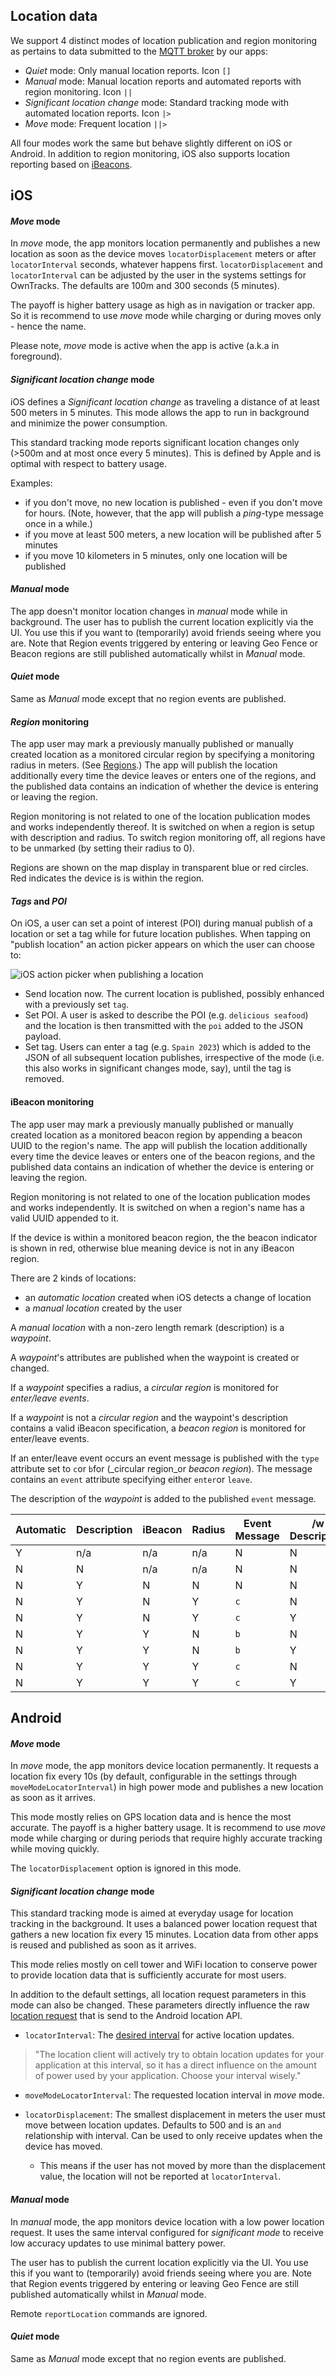 ## Location data

We support 4 distinct modes of location publication and region monitoring as pertains to data submitted to the [MQTT broker](../guide/broker.md) by our apps:

* _Quiet_ mode: Only manual location reports. Icon `[]`
* _Manual_ mode: Manual location reports and automated reports with region monitoring. Icon `||`
* _Significant location change_ mode: Standard tracking mode with automated location reports. Icon `|>`
* _Move_ mode: Frequent location  `||>`

All four modes work the same but behave slightly different on iOS or Android. In addition to region monitoring, iOS also supports location reporting based on [iBeacons](beacons.md). 

## iOS 

#### _Move_ mode 

In _move_ mode, the app monitors location permanently and publishes a new
location as soon as the device moves `locatorDisplacement` meters or after `locatorInterval` seconds, whatever
happens first. `locatorDisplacement` and `locatorInterval` can be adjusted by the user in the systems settings for
OwnTracks. The defaults are 100m and 300 seconds (5 minutes). 

The payoff is higher battery usage as high as in navigation or tracker app.
So it is recommend to use _move_ mode while charging or during moves only - hence the name.

Please note, _move_ mode is active when the app is active (a.k.a in foreground).

#### _Significant location change_ mode

iOS defines a _Significant location change_ as traveling a distance of at least
500 meters in 5 minutes.  This mode allows the app to run in background and
minimize the power consumption.

This standard tracking mode reports significant location changes only (>500m
and at most once every 5 minutes).  This is defined by Apple and is optimal
with respect to battery usage.

Examples:

* if you don't move, no new location is published - even if you don't move for hours. (Note, however, that the app will publish a _ping_-type message once in a while.)
* if you move at least 500 meters, a new location will be published after 5 minutes
* if you move 10 kilometers in 5 minutes, only one location will be published


#### _Manual_ mode

The app doesn't monitor location changes in _manual_ mode while in background.
The user has to publish the current location explicitly via the UI. You use this if
you want to (temporarily) avoid friends seeing where you are. Note that Region events
triggered by entering or leaving Geo Fence or Beacon regions
are still published automatically whilst in _Manual_ mode.

#### _Quiet_ mode

Same as _Manual_ mode except that no region events are published.

#### _Region_ monitoring

The app user may mark a previously manually published or manually created 
location as a monitored circular region by specifying a monitoring radius in meters. (See [Regions](waypoints.md).)
The app will publish the location
additionally every time the device leaves or enters one of the regions, and the
published data contains an indication of whether the device is entering or
leaving the region.

Region monitoring is not related to one of the location publication modes and
works independently thereof. It is switched on when a region is setup with description
and radius. To switch region monitoring off, all regions have to be 
unmarked (by setting their radius to 0).

Regions are shown on the map display in transparent blue or red circles. Red
indicates the device is is within the region.

#### _Tags_ and _POI_

On iOS, a user can set a point of interest (POI) during manual publish of a location or set a tag while for future location publishes. When tapping on "publish location" an action picker appears on which the user can choose to:

![iOS action picker when publishing a location](images/ios-action-picker.png)

- Send location now. The current location is published, possibly enhanced with a previously set `tag`.
- Set POI. A user is asked to describe the POI (e.g. `delicious seafood`) and the location is then transmitted with the `poi` added to the JSON payload.
- Set tag. Users can enter a tag (e.g. `Spain 2023`) which is added to the JSON of all subsequent location publishes, irrespective of the mode (i.e. this also works in significant changes mode, say), until the tag is removed.

#### iBeacon monitoring

The app user may mark a previously manually published or manually created location
as a monitored beacon region by appending a beacon UUID to the region's name.
The app will publish the location
additionally every time the device leaves or enters one of the beacon regions, and the
published data contains an indication of whether the device is entering or
leaving the region.

Region monitoring is not related to one of the location publication modes and
works independently. It is switched on when a region's name has a valid UUID
appended to it.

If the device is within a monitored beacon region, the the beacon indicator
is shown in red, otherwise blue meaning device is not in any iBeacon region.

There are 2 kinds of locations:

* an _automatic location_ created when iOS detects a change of location
* a _manual location_ created by the user

A _manual location_ with a non-zero length remark (description) is a _waypoint_.

A _waypoint_'s attributes are published when the waypoint is created or changed.

If a _waypoint_ specifies a radius, a _circular region_ is monitored for _enter/leave events_.

If a _waypoint_ is not a _circular region_ and the waypoint's description contains a valid iBeacon specification, a _beacon region_ is monitored for enter/leave events.

If an enter/leave event occurs an event message is published with the `type` attribute set to `c`or `b`for (_circular region_or _beacon region_). The message contains an `event` attribute specifying either `enter`or `leave`.

The description of the _waypoint_ is added to the published `event` message.

| Automatic | Description | iBeacon | Radius | Event Message | /w Description | Waypoint Message |
|-----------|-------------|---------|--------|---------------|----------------|------------------|
| Y         | n/a         | n/a     | n/a    | N             | N              | N                |
| N         | N           | n/a     | n/a    | N             | N              | N                |
| N         | Y           | N       | N      | N             | N              | Y                |
| N         | Y           | N       | Y      | `c`           | N              | N                |
| N         | Y           | N       | Y      | `c`           | Y              | Y                |
| N         | Y           | Y       | N      | `b`           | N              | N                |
| N         | Y           | Y       | N      | `b`           | Y              | Y                |
| N         | Y           | Y       | Y      | `c`           | N              | N                |
| N         | Y           | Y       | Y      | `c`           | Y              | Y                |

## Android

#### _Move_ mode 

In _move_ mode, the app monitors device location permanently. It requests a location fix every 10s (by default, configurable in the settings through `moveModeLocatorInterval`) in high power mode and publishes a new location as soon as it arrives. 

This mode mostly relies on GPS location data and is hence the most accurate. The payoff is a higher battery usage.
It is recommend to use _move_ mode while charging or during periods that require highly accurate tracking while moving quickly. 

The `locatorDisplacement` option is ignored in this mode.

#### _Significant location change_ mode

This standard tracking mode is aimed at everyday usage for location tracking in the background. It uses a balanced power location request that gathers a new location fix every 15 minutes. Location data from other apps is reused and published as soon as it arrives. 

This mode relies mostly on cell tower and WiFi location to conserve power to provide location data that is sufficiently accurate for most users. 

In addition to the default settings, all location request parameters in this mode can also be changed. These parameters directly influence the raw [location request](https://developers.google.com/android/reference/com/google/android/gms/location/LocationRequest) that is send to the Android location API.  

* `locatorInterval`: The [desired interval](https://developers.google.com/android/reference/com/google/android/gms/location/LocationRequest#public-locationrequest-setinterval-long-millis) for active location updates.
>    "The location client will actively try to obtain location updates for your application at this interval, so it has a direct influence on the amount of power used by your application. Choose your interval wisely."

* `moveModeLocatorInterval`: The requested location interval in _move_ mode.

* `locatorDisplacement`: The smallest displacement in meters the user must move between location updates. Defaults to 500 and is an `and` relationship with interval. Can be used to only receive updates when the device has moved.
    * This means if the user has not moved by more than the displacement value, the location will not be reported at `locatorInterval`.

#### _Manual_ mode

In _manual_ mode, the app monitors device location with a low power location request. It uses the same interval configured for _significant mode_ to receive low accuracy updates to use minimal battery power. 

The user has to publish the current location explicitly via the UI. You use this if you want to (temporarily) avoid friends seeing where you are. Note that Region events triggered by entering or leaving Geo Fence are still published automatically whilst in _Manual_ mode.

Remote `reportLocation` commands are ignored. 

#### _Quiet_ mode

Same as _Manual_ mode except that no region events are published.



